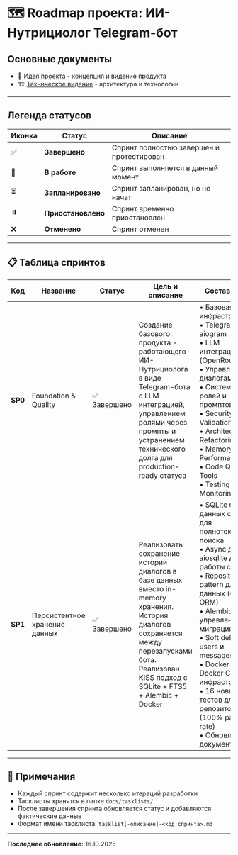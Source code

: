 # 🗺️ Roadmap проекта: ИИ-Нутрициолог Telegram-бот

## Основные документы

- 📄 [Идея проекта](./idea.md) - концепция и видение продукта
- 🏗️ [Техническое видение](./vision.md) - архитектура и технологии

---

## Легенда статусов

| Иконка | Статус | Описание |
|--------|--------|----------|
| ✅ | **Завершено** | Спринт полностью завершен и протестирован |
| 🔄 | **В работе** | Спринт выполняется в данный момент |
| ⏳ | **Запланировано** | Спринт запланирован, но не начат |
| ⏸️ | **Приостановлено** | Спринт временно приостановлен |
| ❌ | **Отменено** | Спринт отменен |

---

## 📋 Таблица спринтов

| Код | Название | Статус | Цель и описание | Состав работ | Тасклисты |
|-----|----------|--------|-----------------|--------------|-----------|
| **SP0** | Foundation & Quality | ✅ Завершено | Создание базового продукта - работающего ИИ-Нутрициолога в виде Telegram-бота с LLM интеграцией, управлением ролями через промпты и устранением технического долга для production-ready статуса | • Базовая инфраструктура<br>• Telegram бот + aiogram<br>• LLM интеграция (OpenRouter)<br>• Управление диалогами<br>• Система ролей и промптов<br>• Security & Validation<br>• Architecture Refactoring<br>• Memory & Performance<br>• Code Quality Tools<br>• Testing & Monitoring | [Основная разработка](./tasklists/tasklist-sp0.md)<br>[Технический долг](./tasklists/tasklist_tech_debt-sp0.md) |
| **SP1** | Персистентное хранение данных | ✅ Завершено | Реализовать сохранение истории диалогов в базе данных вместо in-memory хранения. История диалогов сохраняется между перезапусками бота. Реализован KISS подход с SQLite + FTS5 + Alembic + Docker | • SQLite база данных с FTS5 для полнотекстового поиска<br>• Async драйвер aiosqlite для работы с БД<br>• Repository pattern для слоя данных (без ORM)<br>• Alembic для управления миграциями<br>• Soft delete для users и messages<br>• Docker + Docker Compose инфраструктура<br>• 16 новых тестов для репозиториев (100% pass rate)<br>• Обновление документации | [План спринта](../.cursor/plans/sprint-s1-database-bc5c0f7f.plan.md) |

---

## 📝 Примечания

- Каждый спринт содержит несколько итераций разработки
- Тасклисты хранятся в папке `docs/tasklists/`
- После завершения спринта обновляется статус и добавляются фактические данные
- Формат имени тасклиста: `tasklist[-описание]-<код_спринта>.md`

---

**Последнее обновление:** 16.10.2025

